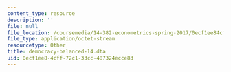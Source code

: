 ```yaml
---
content_type: resource
description: ''
file: null
file_location: /coursemedia/14-382-econometrics-spring-2017/0ecf1ee84cff72c133cc487324ecce83_democracy-balanced-l4.dta
file_type: application/octet-stream
resourcetype: Other
title: democracy-balanced-l4.dta
uid: 0ecf1ee8-4cff-72c1-33cc-487324ecce83
---
```

